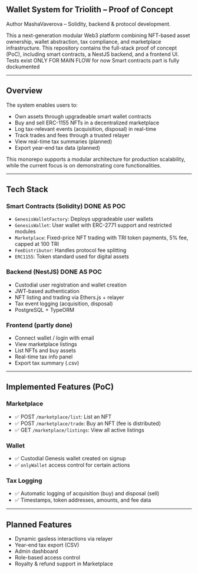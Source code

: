 ## Wallet System for Triolith – Proof of Concept
Author
MashaVaverova – Solidity, backend & protocol development.

This a next-generation modular Web3 platform combining NFT-based asset ownership, wallet abstraction, tax compliance, and marketplace infrastructure. 
This repository contains the full-stack proof of concept (PoC), including smart contracts, a NestJS backend, and a frontend UI.
Tests exist ONLY FOR MAIN FLOW for now
Smart contracts part is fully dockumented 

---

## Overview

The system enables users to:

- Own assets through upgradeable smart wallet contracts
- Buy and sell ERC-1155 NFTs in a decentralized marketplace
- Log tax-relevant events (acquisition, disposal) in real-time
- Track trades and fees through a trusted relayer
- View real-time tax summaries (planned)
- Export year-end tax data (planned)

This monorepo supports a modular architecture for production scalability, while the current focus is on demonstrating core functionalities.

---

## Tech Stack

### Smart Contracts (Solidity) DONE AS POC
- `GenesisWalletFactory`: Deploys upgradeable user wallets
- `GenesisWallet`: User wallet with ERC-2771 support and restricted modules
- `Marketplace`: Fixed-price NFT trading with TRI token payments, 5% fee, capped at 100 TRI
- `FeeDistributor`: Handles protocol fee splitting
- `ERC1155`: Token standard used for digital assets

### Backend (NestJS) DONE AS POC
- Custodial user registration and wallet creation
- JWT-based authentication
- NFT listing and trading via Ethers.js + relayer
- Tax event logging (acquisition, disposal)
- PostgreSQL + TypeORM

### Frontend (partly done)
- Connect wallet / login with email
- View marketplace listings
- List NFTs and buy assets
- Real-time tax info panel
- Export tax summary (.csv)

---

## Implemented Features (PoC)

### Marketplace
- ✅ POST `/marketplace/list`: List an NFT
- ✅ POST `/marketplace/trade`: Buy an NFT (fee is distributed)
- ✅ GET `/marketplace/listings`: View all active listings

### Wallet
- ✅ Custodial Genesis wallet created on signup
- ✅ `onlyWallet` access control for certain actions

### Tax Logging
- ✅ Automatic logging of acquisition (buy) and disposal (sell)
- ✅ Timestamps, token addresses, amounts, and fee data

---

## Planned Features

- Dynamic gasless interactions via relayer
- Year-end tax export (CSV)
- Admin dashboard
- Role-based access control
- Royalty & refund support in Marketplace
